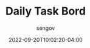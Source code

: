 ---
date: 2022-09-20T10:02:20-04:00
title: "Daily Task Bord"
seo_title: "free Daily Task Bord"
description: Track Daily Task and make your day productive.
author: sengov
image:
video:
url:
weight: 0
type: "page"
layout: board

---